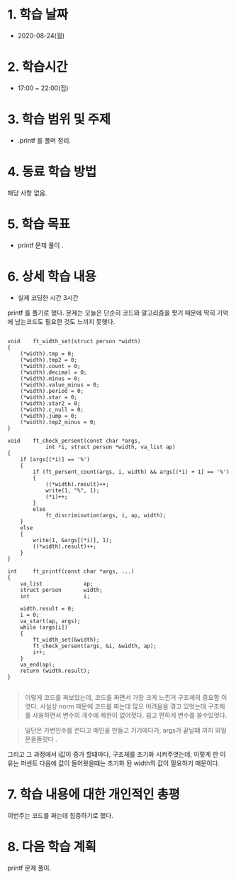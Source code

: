 # 1. 학습 날짜

* 2020-08-24(월)

# 2. 학습시간

* 17:00 ~ 22:00(집)

# 3. 학습 범위 및 주제

* .printf 를 풀며 정리. 
# 4. 동료 학습 방법

해당 사항 없음.

# 5. 학습 목표
 * printf 문제 풀이 .

# 6. 상세 학습 내용
* 실제 코딩한 시간 3시간

printf 를 풀기로 했다. 문제는 오늘은 단순히 코드와 알고리즘을 짯기 때문에 딱히 기억에 남는코드도 필요한 것도 느끼지 못햇다. 

<pre><code>
void	ft_width_set(struct person *width)
{
	(*width).tmp = 0;
	(*width).tmp2 = 0;
	(*width).count = 0;
	(*width).decimal = 0;
	(*width).minus = 0;
	(*width).value_minus = 0;
	(*width).period = 0;
	(*width).star = 0;
	(*width).star2 = 0;
	(*width).c_null = 0;
	(*width).jump = 0;
	(*width).tmp2_minus = 0;
}

void	ft_check_persent(const char *args,
			int *i, struct person *width, va_list ap)
{
	if (args[(*i)] == '%')
	{
		if (ft_persent_count(args, i, width) && args[(*i) + 1] == '%')
		{
			((*width).result)++;
			write(1, "%", 1);
			(*i)++;
		}
		else
			ft_discrimination(args, i, ap, width);
	}
	else
	{
		write(1, &args[(*i)], 1);
		((*width).result)++;
	}
}

int		ft_printf(const char *args, ...)
{
	va_list				ap;
	struct person		width;
	int					i;

	width.result = 0;
	i = 0;
	va_start(ap, args);
	while (args[i])
	{
		ft_width_set(&width);
		ft_check_persent(args, &i, &width, ap);
		i++;
	}
	va_end(ap);
	return (width.result);
}

</pre></code>

> 이렇게 코드를 짜보았는데, 코드를 짜면서 가장 크게 느낀거 구조체의 중요함 이엿다. 사실상 norm 때문에 코드를 짜는데 많으 어려움을 겪고 있엇는데 구조체를 사용하면서 변수의 개수에 제한이 없어졋다. 
쉽고 편하게 변수를 쓸수있엇다.

> 일단은 가변인수를 쓴다고 메인을 만들고 거기에다가, args가 끝날떄 까지 와일문을돌렷다 .

그리고 그 과정에서 i값이 증가 할떄마다, 구조체를 초기화 시켜주엿는데, 이렇게 한 이유는 퍼센트 다음에 값이 들어왓을떄는 초기화 된 width의 값이 필요하기 때문이다. 


# 7. 학습 내용에 대한 개인적인 총평
이번주는 코드를 짜는데 집중하기로 했다. 

# 8. 다음 학습 계획
printf 문제 풀이. 